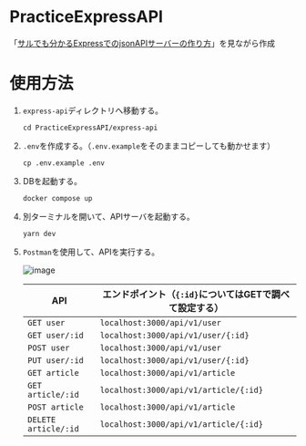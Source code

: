 # PracticeExpressAPI
「[サルでも分かるExpressでのjsonAPIサーバーの作り方](https://qiita.com/ngmr_mo/items/73cc7160d002a4989416)」を見ながら作成

# 使用方法
1. `express-api`ディレクトリへ移動する。
   ```
   cd PracticeExpressAPI/express-api
   ```
2. `.env`を作成する。（`.env.example`をそのままコピーしても動かせます）
   ```
   cp .env.example .env
   ```
3. DBを起動する。
   ```
   docker compose up
   ```
4. 別ターミナルを開いて、APIサーバを起動する。
   ```
   yarn dev
   ```
5. `Postman`を使用して、APIを実行する。

   ![image](https://user-images.githubusercontent.com/62467180/184149622-784be0c6-bff2-4113-a213-51233b0f06d0.png)

   | API | エンドポイント（`{:id}`についてはGETで調べて設定する） |
   | -- | -- |
   | `GET user` | `localhost:3000/api/v1/user` |
   | `GET user/:id` | `localhost:3000/api/v1/user/{:id}` |
   | `POST user` | `localhost:3000/api/v1/user` |
   | `PUT user/:id` | `localhost:3000/api/v1/user/{:id}` |
   | `GET article` | `localhost:3000/api/v1/article` |
   | `GET article/:id` | `localhost:3000/api/v1/article/{:id}` |
   | `POST article` | `localhost:3000/api/v1/article` |
   | `DELETE article/:id` | `localhost:3000/api/v1/article/{:id}` |
